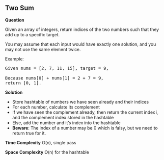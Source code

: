 <h2>Two Sum</h2>

**Question**

Given an array of integers, return indices of the two numbers such that they add up to a specific target.

You may assume that each input would have exactly one solution, and you may not use the same element twice.

Example:
<pre>
Given nums = [2, 7, 11, 15], target = 9,

Because nums[0] + nums[1] = 2 + 7 = 9,
return [0, 1].
</pre>

**Solution**
- Store hashtable of numbers we have seen already and their indices
- For each number, calculate its complement
- If we have seen the complement already, then return the current index i, and the complement index stored in the hashtable
- Else, add the number and it’s index into the hashtable
- **Beware**:
    The index of a number may be 0 which is falsy, but we need to return true for it.

**Time Complexity**
O(n), single pass

**Space Complexity**
O(n) for the hashtable
